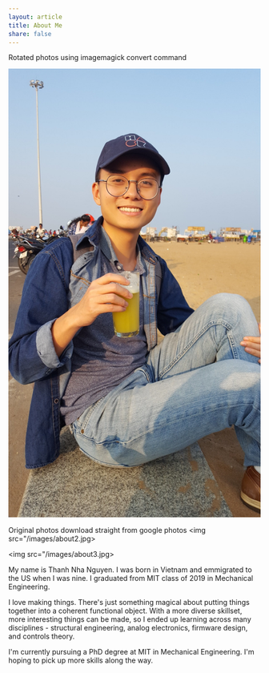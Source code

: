 ```yaml
---
layout: article
title: About Me
share: false
---
```


Rotated photos using imagemagick convert command
<p align="center">
  <img src="/images/about.jpg">
</p>

Original photos download straight from google photos
<img src="/images/about2.jpg>

<img src="/images/about3.jpg>

My name is Thanh Nha Nguyen. I was born in Vietnam and emmigrated to the US when I was nine. I graduated from MIT class of 2019 in Mechanical Engineering.

I love making things. There's just something magical about putting things together into a coherent functional object. With a more diverse skillset, more interesting things can be made, so I ended up learning across many disciplines - structural engineering, analog electronics, firmware design, and controls theory.

I'm currently pursuing a PhD degree at MIT in Mechanical Engineering. I'm hoping to pick up more skills along the way.